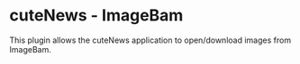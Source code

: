 # cuteNews - ImageBam

This plugin allows the cuteNews application to open/download images from ImageBam.
